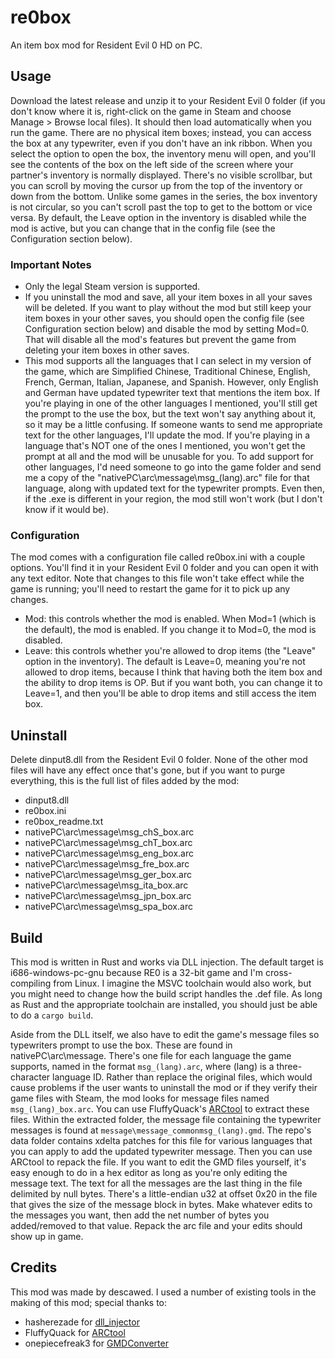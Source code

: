# re0box
An item box mod for Resident Evil 0 HD on PC.

## Usage
Download the latest release and unzip it to your Resident Evil 0 folder (if you don't know where it is, right-click on
the game in Steam and choose Manage > Browse local files). It should then load automatically when you run the game.
There are no physical item boxes; instead, you can access the box at any typewriter, even if you don't have an ink
ribbon. When you select the option to open the box, the inventory menu will open, and you'll see the contents of the box
on the left side of the screen where your partner's inventory is normally displayed. There's no visible scrollbar, but
you can scroll by moving the cursor up from the top of the inventory or down from the bottom. Unlike some games in the
series, the box inventory is not circular, so you can't scroll past the top to get to the bottom or vice versa. By
default, the Leave option in the inventory is disabled while the mod is active, but you can change that in the config
file (see the Configuration section below).

### Important Notes
- Only the legal Steam version is supported.
- If you uninstall the mod and save, all your item boxes in all your saves will be deleted. If you want to play without
  the mod but still keep your item boxes in your other saves, you should open the config file (see Configuration section
  below) and disable the mod by setting Mod=0. That will disable all the mod's features but prevent the game from
  deleting your item boxes in other saves.
- This mod supports all the languages that I can select in my version of the game, which are Simplified Chinese,
  Traditional Chinese, English, French, German, Italian, Japanese, and Spanish. However, only English and German have
  updated typewriter text that mentions the item box. If you're playing in one of the other languages I mentioned,
  you'll still get the prompt to the use the box, but the text won't say anything about it, so it may be a little
  confusing. If someone wants to send me appropriate text for the other languages, I'll update the mod. If you're
  playing in a language that's NOT one of the ones I mentioned, you won't get the prompt at all and the mod will be
  unusable for you. To add support for other languages, I'd need someone to go into the game folder and send me a copy
  of the "nativePC\arc\message\msg_(lang).arc" file for that language, along with updated text for the typewriter
  prompts. Even then, if the .exe is different in your region, the mod still won't work (but I don't know if it would
  be).

### Configuration
The mod comes with a configuration file called re0box.ini with a couple options. You'll find it in your Resident Evil 0
folder and you can open it with any text editor. Note that changes to this file won't take effect while the game is
running; you'll need to restart the game for it to pick up any changes.
- Mod: this controls whether the mod is enabled. When Mod=1 (which is the default), the mod is enabled. If you change it
  to Mod=0, the mod is disabled.
- Leave: this controls whether you're allowed to drop items (the "Leave" option in the inventory). The default is
  Leave=0, meaning you're not allowed to drop items, because I think that having both the item box and the ability to
  drop items is OP. But if you want both, you can change it to Leave=1, and then you'll be able to drop items and still
  access the item box.

## Uninstall
Delete dinput8.dll from the Resident Evil 0 folder. None of the other mod files will have any effect once that's gone,
but if you want to purge everything, this is the full list of files added by the mod:
- dinput8.dll
- re0box.ini
- re0box_readme.txt
- nativePC\arc\message\msg_chS_box.arc
- nativePC\arc\message\msg_chT_box.arc
- nativePC\arc\message\msg_eng_box.arc
- nativePC\arc\message\msg_fre_box.arc
- nativePC\arc\message\msg_ger_box.arc
- nativePC\arc\message\msg_ita_box.arc
- nativePC\arc\message\msg_jpn_box.arc
- nativePC\arc\message\msg_spa_box.arc

## Build
This mod is written in Rust and works via DLL injection. The default target is i686-windows-pc-gnu because RE0 is a
32-bit game and I'm cross-compiling from Linux. I imagine the MSVC toolchain would also work, but you might need to
change how the build script handles the .def file. As long as Rust and the appropriate toolchain are installed, you
should just be able to do a `cargo build`.

Aside from the DLL itself, we also have to edit the game's message files so typewriters prompt to use the box. These are
found in nativePC\arc\message. There's one file for each language the game supports, named in the format
`msg_(lang).arc`, where (lang) is a three-character language ID. Rather than replace the original files, which would
cause problems if the user wants to uninstall the mod or if they verify their game files with Steam, the mod looks for
message files named `msg_(lang)_box.arc`. You can use FluffyQuack's
[ARCtool](https://residentevilmodding.boards.net/thread/481/) to extract these files. Within the extracted folder,
the message file containing the typewriter messages is found at `message\message_commonmsg_(lang).gmd`. The repo's data
folder contains xdelta patches for this file for various languages that you can apply to add the updated typewriter
message. Then you can use ARCtool to repack the file. If you want to edit the GMD files yourself, it's easy enough to do
in a hex editor as long as you're only editing the message text. The text for all the messages are the last thing in the
file delimited by null bytes. There's a little-endian u32 at offset 0x20 in the file that gives the size of the message
block in bytes. Make whatever edits to the messages you want, then add the net number of bytes you added/removed to that
value. Repack the arc file and your edits should show up in game.

## Credits
This mod was made by descawed. I used a number of existing tools in the making of this mod; special thanks to:
- hasherezade for [dll_injector](https://github.com/hasherezade/dll_injector)
- FluffyQuack for [ARCtool](https://residentevilmodding.boards.net/thread/481/)
- onepiecefreak3 for [GMDConverter](https://github.com/onepiecefreak3/GMDConverter)